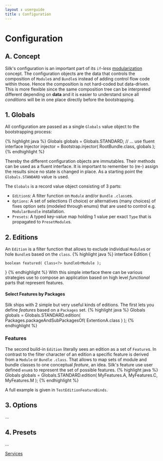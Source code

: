 ```yaml
---
layout : userguide
title : Configuration
---
```

# Configuration

## A\. Concept
Silk's configuration is an important part of its `if`-_less_ <a href="modularity.html">modularization</a> concept. 
The configuration objects are the data that controls the composition of `Module`s and `Bundle`s instead of 
adding control flow code within those. Hence the composition is not hard-coded but data-driven. 
This is more flexible since the same composition tree can be interpreted different depending on **data**
and it is easier to understand since all _conditions_ will be in one place directly before the bootstrapping.

## 1\. Globals
All configuration are passed as a single `Globals` value object to the bootstrapping process:

{% highlight java %}
Globals globals = Globals.STANDARD;
// ... use fluent interface
Injector injector = Bootstrap.injector( RootBundle.class, globals );
{% endhighlight %}

Thereby the different configuration objects are immutables. Their methods can be used as a fluent interface.
It is important to remember to (re-) assign the results since no state is changed in place. 
As a starting point the `Globals.STANDARD` value is used.

The `Globals` is a record value object consisting of 3 parts:

- `Edition`s: A filter function on `Module` and/or `Bundle` `.class`es.  
- `Options`: A set of selections (1 choice) or alternatives (many choices) of fixes option sets (modeled through enums) that are used to control e.g. `ModularBundle` installation.
- `Presets`: A typed key-value map holding 1 value per exact `Type` that is propagated to `PresetModule`s.

## 2\. Editions
An `Edition` is a filter function that allows to exclude individual `Module`s or hole `Bundle`s based on the `class`.
{% highlight java %}
interface Edition {

	boolean featured( Class<?> bundleOrModule );
}
{% endhighlight %}
With this simple interface there can be various strategies use to compose an application based on high level _functional_ parts that represent features.

#### Select Features by Packages
Silk ships with 2 simple but very useful kinds of editions. The first lets you define _features_ based on a `Packages` set.
{% highlight java %}
Globals globals = Globals.STANDARD.edition( Packages.packageAndSubPackagesOf( ExtentionA.class ) );
{% endhighlight %}

### Features
The second build-in `Edition` literally sees an edition as a set of `Feature`s.
In contrast to the filter character of an edition a specific feature is derived from a `Module` or `Bundle` `.class`.
That allows to map sets of module and bundle classes to one conceptual _feature_, an idea. 
Silk's feature use user defined `enum`s to represent the set of possible features.
{% highlight java %}
Globals globals = Globals.STANDARD.edition( MyFeatures.A, MyFeatures.C, MyFeatures.M  );
{% endhighlight %}

A full example is given in `TestEditionFeatureBinds`.

## 3\. Options
...

## 4\. Presets
...


<a class='next' href="services.html"><span class="icon-chevron-right"></span>Services</a>
